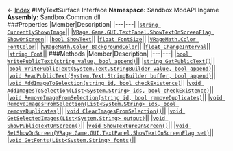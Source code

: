 ← [Index](index.md)
#IMyTextSurface Interface
**Namespace:** Sandbox.ModAPI.Ingame  
**Assembly:** Sandbox.Common.dll  
###Properties
|Member|Description|
|---|---|
|[`string CurrentlyShownImage`](Sandbox.ModAPI.Ingame.CurrentlyShownImage.md)||
|[`VRage.Game.GUI.TextPanel.ShowTextOnScreenFlag ShowOnScreen`](Sandbox.ModAPI.Ingame.ShowOnScreen.md)||
|[`bool ShowText`](Sandbox.ModAPI.Ingame.ShowText.md)||
|[`float FontSize`](Sandbox.ModAPI.Ingame.FontSize.md)||
|[`VRageMath.Color FontColor`](Sandbox.ModAPI.Ingame.FontColor.md)||
|[`VRageMath.Color BackgroundColor`](Sandbox.ModAPI.Ingame.BackgroundColor.md)||
|[`float ChangeInterval`](Sandbox.ModAPI.Ingame.ChangeInterval.md)||
|[`string Font`](Sandbox.ModAPI.Ingame.Font.md)||
###Methods
|Member|Description|
|---|---|
|[`bool WritePublicText(string value, bool append)`](Sandbox.ModAPI.Ingame.WritePublicText.md)||
|[`string GetPublicText()`](Sandbox.ModAPI.Ingame.GetPublicText.md)||
|[`bool WritePublicText(System.Text.StringBuilder value, bool append)`](Sandbox.ModAPI.Ingame.WritePublicText.md)||
|[`void ReadPublicText(System.Text.StringBuilder buffer, bool append)`](Sandbox.ModAPI.Ingame.ReadPublicText.md)||
|[`void AddImageToSelection(string id, bool checkExistence)`](Sandbox.ModAPI.Ingame.AddImageToSelection.md)||
|[`void AddImagesToSelection(List<System.String> ids, bool checkExistence)`](Sandbox.ModAPI.Ingame.AddImagesToSelection.md)||
|[`void RemoveImageFromSelection(string id, bool removeDuplicates)`](Sandbox.ModAPI.Ingame.RemoveImageFromSelection.md)||
|[`void RemoveImagesFromSelection(List<System.String> ids, bool removeDuplicates)`](Sandbox.ModAPI.Ingame.RemoveImagesFromSelection.md)||
|[`void ClearImagesFromSelection()`](Sandbox.ModAPI.Ingame.ClearImagesFromSelection.md)||
|[`void GetSelectedImages(List<System.String> output)`](Sandbox.ModAPI.Ingame.GetSelectedImages.md)||
|[`void ShowPublicTextOnScreen()`](Sandbox.ModAPI.Ingame.ShowPublicTextOnScreen.md)||
|[`void ShowTextureOnScreen()`](Sandbox.ModAPI.Ingame.ShowTextureOnScreen.md)||
|[`void SetShowOnScreen(VRage.Game.GUI.TextPanel.ShowTextOnScreenFlag set)`](Sandbox.ModAPI.Ingame.SetShowOnScreen.md)||
|[`void GetFonts(List<System.String> fonts)`](Sandbox.ModAPI.Ingame.GetFonts.md)||
